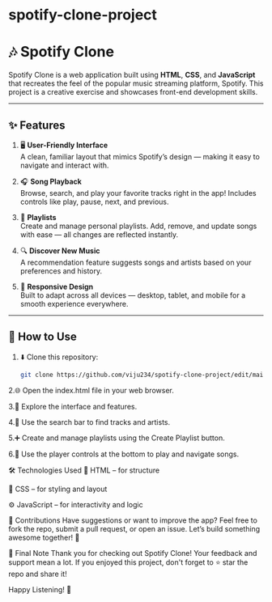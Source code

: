 # spotify-clone-project
# 🎶 Spotify Clone

Spotify Clone is a web application built using **HTML**, **CSS**, and **JavaScript** that recreates the feel of the popular music streaming platform, Spotify. This project is a creative exercise and showcases front-end development skills.

---

## ✨ Features

1. 🖥️ **User-Friendly Interface**  
   A clean, familiar layout that mimics Spotify’s design — making it easy to navigate and interact with.

2. 🎧 **Song Playback**  
   Browse, search, and play your favorite tracks right in the app! Includes controls like play, pause, next, and previous.

3. 📁 **Playlists**  
   Create and manage personal playlists. Add, remove, and update songs with ease — all changes are reflected instantly.

4. 🔍 **Discover New Music**  
   A recommendation feature suggests songs and artists based on your preferences and history.

5. 📱 **Responsive Design**  
   Built to adapt across all devices — desktop, tablet, and mobile for a smooth experience everywhere.

---

## 🚀 How to Use

1. ⬇️ Clone this repository:
   ```bash
   git clone https://github.com/viju234/spotify-clone-project/edit/main/README.md

2.🌐 Open the index.html file in your web browser.

3.🧭 Explore the interface and features.

4.🔎 Use the search bar to find tracks and artists.

5.➕ Create and manage playlists using the Create Playlist button.

6.🎼 Use the player controls at the bottom to play and navigate songs.

🛠️ Technologies Used
🧱 HTML – for structure

🎨 CSS – for styling and layout

⚙️ JavaScript – for interactivity and logic

🤝 Contributions
Have suggestions or want to improve the app?
Feel free to fork the repo, submit a pull request, or open an issue. Let’s build something awesome together! 🚀

🎉 Final Note
Thank you for checking out Spotify Clone!
Your feedback and support mean a lot. If you enjoyed this project, don't forget to ⭐ star the repo and share it!

Happy Listening! 🎵
